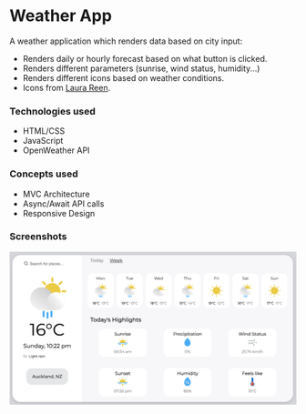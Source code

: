 # Weather App

A weather application which renders data based on city input:

- Renders daily or hourly forecast based on what button is clicked.
- Renders different parameters (sunrise, wind status, humidity...)
- Renders different icons based on weather conditions.
- Icons from [Laura Reen](http://laurareen.com/).

### Technologies used

- HTML/CSS
- JavaScript
- OpenWeather API

### Concepts used

- MVC Architecture
- Async/Await API calls
- Responsive Design

### Screenshots

<img alt='Project screenshot' src='src/img/screenshots/screenshot_01.png' style="width:800px" >

